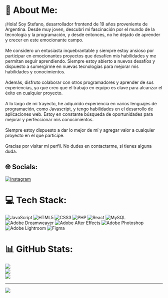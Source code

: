 # 💫 About Me:
¡Hola! Soy Stefano, desarrollador frontend de 19 años proveniente de Argentina. Desde muy joven, descubrí mi fascinación por el mundo de la tecnología y la programación, y desde entonces, no he dejado de aprender y crecer en este emocionante campo.<br><br>Me considero un entusiasta inquebrantable y siempre estoy ansioso por participar en emocionantes proyectos que desafíen mis habilidades y me permitan seguir aprendiendo. Siempre estoy abierto a nuevos desafíos y dispuesto a sumergirme en nuevas tecnologías para mejorar mis habilidades y conocimientos.<br><br>Además, disfruto colaborar con otros programadores y aprender de sus experiencias, ya que creo que el trabajo en equipo es clave para alcanzar el éxito en cualquier proyecto.<br><br>A lo largo de mi trayecto, he adquirido experiencia en varios lenguajes de programación, como Javascript, y tengo habilidades en el desarrollo de aplicaciones web. Estoy en constante búsqueda de oportunidades para mejorar y perfeccionar mis conocimientos.<br><br>Siempre estoy dispuesto a dar lo mejor de mí y agregar valor a cualquier proyecto en el que participe. <br><br>Gracias por visitar mi perfil. No dudes en contactarme, si tienes alguna duda.


## 🌐 Socials:
[![Instagram](https://img.shields.io/badge/Instagram-%23E4405F.svg?logo=Instagram&logoColor=white)](https://instagram.com/1stefano_) 

# 💻 Tech Stack:
![JavaScript](https://img.shields.io/badge/javascript-%23323330.svg?style=for-the-badge&logo=javascript&logoColor=%23F7DF1E) ![HTML5](https://img.shields.io/badge/html5-%23E34F26.svg?style=for-the-badge&logo=html5&logoColor=white) ![CSS3](https://img.shields.io/badge/css3-%231572B6.svg?style=for-the-badge&logo=css3&logoColor=white) ![PHP](https://img.shields.io/badge/php-%23777BB4.svg?style=for-the-badge&logo=php&logoColor=white) ![React](https://img.shields.io/badge/react-%2320232a.svg?style=for-the-badge&logo=react&logoColor=%2361DAFB) ![MySQL](https://img.shields.io/badge/mysql-%2300f.svg?style=for-the-badge&logo=mysql&logoColor=white) ![Adobe Dreamweaver](https://img.shields.io/badge/Adobe%20Dreamweaver-FF61F6.svg?style=for-the-badge&logo=Adobe%20Dreamweaver&logoColor=white) ![Adobe After Effects](https://img.shields.io/badge/Adobe%20After%20Effects-9999FF.svg?style=for-the-badge&logo=Adobe%20After%20Effects&logoColor=white) ![Adobe Photoshop](https://img.shields.io/badge/adobephotoshop-%2331A8FF.svg?style=for-the-badge&logo=adobephotoshop&logoColor=white) ![Adobe Lightroom](https://img.shields.io/badge/Adobe%20Lightroom-31A8FF.svg?style=for-the-badge&logo=Adobe%20Lightroom&logoColor=white) 	![Figma](https://img.shields.io/badge/figma-%23F24E1E.svg?style=for-the-badge&logo=figma&logoColor=white)
# 📊 GitHub Stats:
![](https://github-readme-stats.vercel.app/api?username=stfno7&theme=radical&hide_border=false&include_all_commits=false&count_private=false)<br/>
![](https://github-readme-streak-stats.herokuapp.com/?user=stfno7&theme=radical&hide_border=false)<br/>
![](https://github-readme-stats.vercel.app/api/top-langs/?username=stfno7&theme=radical&hide_border=false&include_all_commits=false&count_private=false&layout=compact)

---
[![](https://visitcount.itsvg.in/api?id=stfno7&icon=0&color=0)](https://visitcount.itsvg.in)

<!-- Proudly created with GPRM ( https://gprm.itsvg.in ) -->
